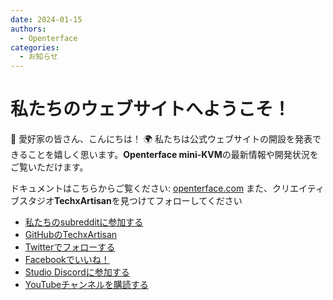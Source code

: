 ```yaml
---
date: 2024-01-15
authors:
  - Openterface
categories:
  - お知らせ
---
```


# 私たちのウェブサイトへようこそ！

👋 愛好家の皆さん、こんにちは！ 🌍 私たちは公式ウェブサイトの開設を発表できることを嬉しく思います。**Openterface mini-KVM**の最新情報や開発状況をご覧いただけます。

<!-- more -->

ドキュメントはこちらからご覧ください: [openterface.com](https://openterface.com)
また、クリエイティブスタジオ**TechxArtisan**を見つけてフォローしてください

* [私たちのsubredditに参加する](https://www.reddit.com/r/Openterface_miniKVM/)
* [GitHubのTechxArtisan](https://github.com/TechxArtisanStudio/Openterface/discussions)
* [Twitterでフォローする](https://twitter.com/TechxArtisan)
* [Facebookでいいね！](https://www.facebook.com/TechxArtisan)
* [Studio Discordに参加する](https://discord.gg/skfExqDD)
* [YouTubeチャンネルを購読する](https://youtube.com/@TechxArtisan)